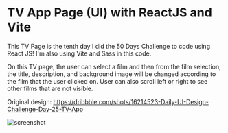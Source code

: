 ﻿# TV App Page (UI) with ReactJS and Vite

This TV Page is the tenth day I did the 50 Days Challenge to code using React JS! I'm also using Vite and Sass in this code.

On this TV page, the user can select a film and then from the film selection, the title, description, and background image will be changed according to the film that the user clicked on. User can also scroll left or right to see other films that are not visible.

Original design: https://dribbble.com/shots/16214523-Daily-UI-Design-Challenge-Day-25-TV-App

![screenshot](https://github.com/auliaptru/fe_react_tv_app/assets/102896996/5bb90f72-af5a-4f17-b5b8-0bffa2863be0)

